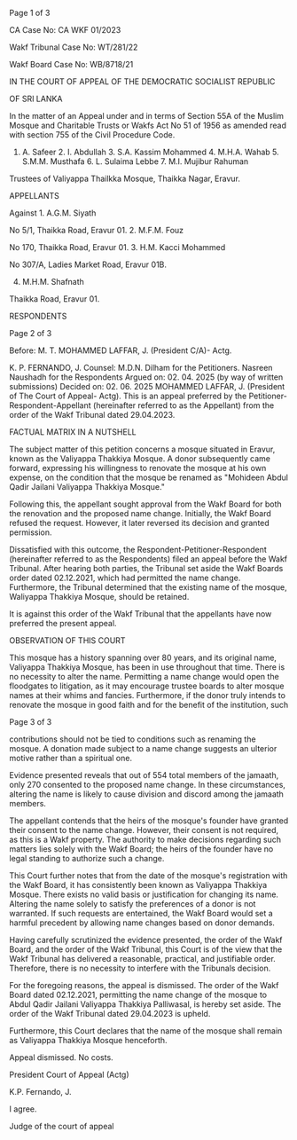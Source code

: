 Page 1 of 3

CA Case No: CA WKF 01/2023

Wakf Tribunal Case No: WT/281/22

Wakf Board Case No: WB/8718/21

IN THE COURT OF APPEAL OF THE DEMOCRATIC SOCIALIST REPUBLIC

OF SRI LANKA

In the matter of an Appeal under and in terms of Section 55A of the Muslim Mosque and Charitable Trusts or Wakfs Act No 51 of 1956 as amended read with section 755 of the Civil Procedure Code.

1. A. Safeer 2. I. Abdullah 3. S.A. Kassim Mohammed 4. M.H.A. Wahab 5. S.M.M. Musthafa 6. L. Sulaima Lebbe 7. M.I. Mujibur Rahuman

Trustees of Valiyappa Thailkka Mosque, Thaikka Nagar, Eravur.

APPELLANTS

Against 1. A.G.M. Siyath

No 5/1, Thaikka Road, Eravur 01. 2. M.F.M. Fouz

No 170, Thaikka Road, Eravur 01. 3. H.M. Kacci Mohammed

No 307/A, Ladies Market Road, Eravur 01B.

4. M.H.M. Shafnath

Thaikka Road, Eravur 01.

RESPONDENTS

Page 2 of 3

Before: M. T. MOHAMMED LAFFAR, J. (President C/A)- Actg.

K. P. FERNANDO, J. Counsel: M.D.N. Dilham for the Petitioners. Nasreen Naushadh for the Respondents Argued on: 02. 04. 2025 (by way of written submissions) Decided on: 02. 06. 2025 MOHAMMED LAFFAR, J. (President of The Court of Appeal- Actg). This is an appeal preferred by the Petitioner-Respondent-Appellant (hereinafter referred to as the Appellant) from the order of the Wakf Tribunal dated 29.04.2023.

FACTUAL MATRIX IN A NUTSHELL

The subject matter of this petition concerns a mosque situated in Eravur, known as the Valiyappa Thakkiya Mosque. A donor subsequently came forward, expressing his willingness to renovate the mosque at his own expense, on the condition that the mosque be renamed as "Mohideen Abdul Qadir Jailani Valiyappa Thakkiya Mosque."

Following this, the appellant sought approval from the Wakf Board for both the renovation and the proposed name change. Initially, the Wakf Board refused the request. However, it later reversed its decision and granted permission.

Dissatisfied with this outcome, the Respondent-Petitioner-Respondent (hereinafter referred to as the Respondents) filed an appeal before the Wakf Tribunal. After hearing both parties, the Tribunal set aside the Wakf Boards order dated 02.12.2021, which had permitted the name change. Furthermore, the Tribunal determined that the existing name of the mosque, Waliyappa Thakkiya Mosque, should be retained.

It is against this order of the Wakf Tribunal that the appellants have now preferred the present appeal.

OBSERVATION OF THIS COURT

This mosque has a history spanning over 80 years, and its original name, Valiyappa Thakkiya Mosque, has been in use throughout that time. There is no necessity to alter the name. Permitting a name change would open the floodgates to litigation, as it may encourage trustee boards to alter mosque names at their whims and fancies. Furthermore, if the donor truly intends to renovate the mosque in good faith and for the benefit of the institution, such

Page 3 of 3

contributions should not be tied to conditions such as renaming the mosque. A donation made subject to a name change suggests an ulterior motive rather than a spiritual one.

Evidence presented reveals that out of 554 total members of the jamaath, only 270 consented to the proposed name change. In these circumstances, altering the name is likely to cause division and discord among the jamaath members.

The appellant contends that the heirs of the mosque's founder have granted their consent to the name change. However, their consent is not required, as this is a Wakf property. The authority to make decisions regarding such matters lies solely with the Wakf Board; the heirs of the founder have no legal standing to authorize such a change.

This Court further notes that from the date of the mosque's registration with the Wakf Board, it has consistently been known as Valiyappa Thakkiya Mosque. There exists no valid basis or justification for changing its name. Altering the name solely to satisfy the preferences of a donor is not warranted. If such requests are entertained, the Wakf Board would set a harmful precedent by allowing name changes based on donor demands.

Having carefully scrutinized the evidence presented, the order of the Wakf Board, and the order of the Wakf Tribunal, this Court is of the view that the Wakf Tribunal has delivered a reasonable, practical, and justifiable order. Therefore, there is no necessity to interfere with the Tribunals decision.

For the foregoing reasons, the appeal is dismissed. The order of the Wakf Board dated 02.12.2021, permitting the name change of the mosque to Abdul Qadir Jailani Valiyappa Thakkiya Palliwasal, is hereby set aside. The order of the Wakf Tribunal dated 29.04.2023 is upheld.

Furthermore, this Court declares that the name of the mosque shall remain as Valiyappa Thakkiya Mosque henceforth.

Appeal dismissed. No costs.

President Court of Appeal (Actg)

K.P. Fernando, J.

I agree.

Judge of the court of appeal